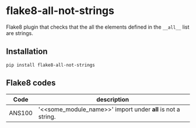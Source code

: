 # flake8-all-not-strings
Flake8 plugin that checks that the all the elements defined in the `__all__` list are strings.

## Installation
```
pip install flake8-all-not-strings
```

## Flake8 codes
| Code | description |
|----------|----------|
| ANS100 | '<<some_module_name>>' import under __all__ is not a string. |
